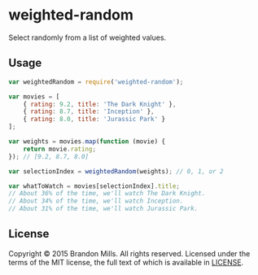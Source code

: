 # weighted-random

Select randomly from a list of weighted values.

## Usage

```js
var weightedRandom = require('weighted-random');

var movies = [
    { rating: 9.2, title: 'The Dark Knight' },
    { rating: 8.7, title: 'Inception' },
    { rating: 8.0, title: 'Jurassic Park' }
];

var weights = movies.map(function (movie) {
    return movie.rating;
}); // [9.2, 8.7, 8.0]

var selectionIndex = weightedRandom(weights); // 0, 1, or 2

var whatToWatch = movies[selectionIndex].title;
// About 36% of the time, we'll watch The Dark Knight.
// About 34% of the time, we'll watch Inception.
// About 31% of the time, we'll watch Jurassic Park.
```

## License

Copyright &copy; 2015 Brandon Mills. All rights reserved. Licensed under the terms of the MIT license, the full text of which is available in [LICENSE](LICENSE).
